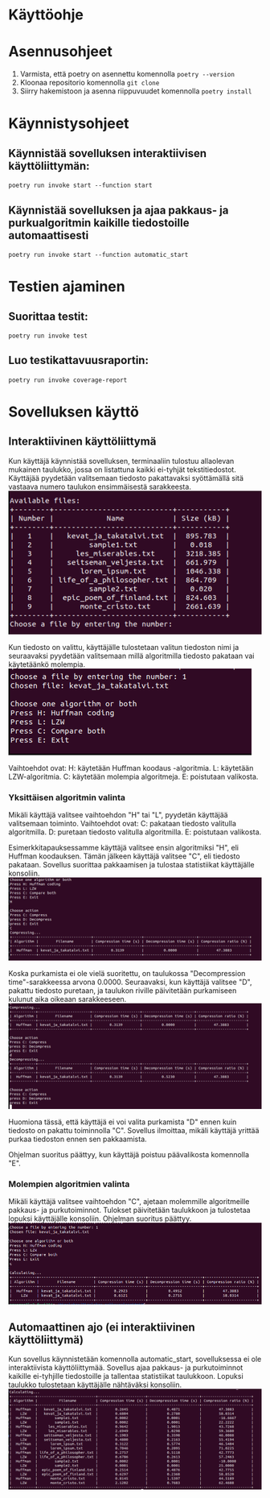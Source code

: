 # Käyttöohje

# Asennusohjeet
1. Varmista, että poetry on asennettu komennolla ```poetry --version```
2. Kloonaa repositorio komennolla ```git clone```
3. Siirry hakemistoon ja asenna riippuvuudet komennolla ```poetry install```

# Käynnistysohjeet 

## Käynnistää sovelluksen interaktiivisen käyttöliittymän:
```
poetry run invoke start --function start
```

## Käynnistää sovelluksen ja ajaa pakkaus- ja purkualgoritmin kaikille tiedostoille automaattisesti
```
poetry run invoke start --function automatic_start
```

# Testien ajaminen

## Suorittaa testit:
```
poetry run invoke test
```

## Luo testikattavuusraportin:
```
poetry run invoke coverage-report
```

# Sovelluksen käyttö

## Interaktiivinen käyttöliittymä

Kun käyttäjä käynnistää sovelluksen, terminaaliin tulostuu allaolevan mukainen taulukko, jossa on listattuna kaikki ei-tyhjät tekstitiedostot. Käyttäjää pyydetään valitsemaan tiedosto pakattavaksi syöttämällä sitä vastaava numero taulukon ensimmäisestä sarakkeesta.
![tiedoston valinta](https://github.com/xelmas/Tiralabra-pakkausalgoritmit/blob/main/documentation/images/choose_file.png)

Kun tiedosto on valittu, käyttäjälle tulostetaan valitun tiedoston nimi ja seuraavaksi pyydetään valitsemaan millä algoritmilla tiedosto pakataan vai käytetäänkö molempia.
![algoritmin valinta](https://github.com/xelmas/Tiralabra-pakkausalgoritmit/blob/main/documentation/images/choose_algorithm.png)

Vaihtoehdot ovat:
H: käytetään Huffman koodaus -algoritmia.
L: käytetään LZW-algoritmia.
C: käytetään molempia algoritmeja.
E: poistutaan valikosta.

### Yksittäisen algoritmin valinta

Mikäli käyttäjä valitsee vaihtoehdon "H" tai "L", pyydetän käyttäjää valitsemaan toiminto.
Vaihtoehdot ovat:
C: pakataan tiedosto valitulla algoritmilla.
D: puretaan tiedosto valitulla algoritmilla.
E: poistutaan valikosta.

Esimerkkitapauksessamme käyttäjä valitsee ensin algoritmiksi "H", eli Huffman koodauksen. Tämän jälkeen käyttäjä valitsee "C", eli tiedosto pakataan. Sovellus suorittaa pakkaamisen ja tulostaa statistiikat käyttäjälle konsoliin.
![pakkaaminen](https://github.com/xelmas/Tiralabra-pakkausalgoritmit/blob/main/documentation/images/compressing_example.png)

Koska purkamista ei ole vielä suoritettu, on taulukossa "Decompression time"-sarakkeessa arvona 0.0000. Seuraavaksi, kun käyttäjä valitsee "D", pakattu tiedosto puretaan, ja taulukon riville päivitetään purkamiseen kulunut aika oikeaan sarakkeeseen.
![purkaminen](https://github.com/xelmas/Tiralabra-pakkausalgoritmit/blob/main/documentation/images/decompressing_example.png)

Huomiona tässä, että käyttäjä ei voi valita purkamista "D" ennen kuin tiedosto on pakattu toiminnolla "C". Sovellus ilmoittaa, mikäli käyttäjä yrittää purkaa tiedoston ennen sen pakkaamista. 

Ohjelman suoritus päättyy, kun käyttäjä poistuu päävalikosta komennolla "E".

### Molempien algoritmien valinta

Mikäli käyttäjä valitsee vaihtoehdon "C", ajetaan molemmille algoritmeille pakkaus- ja purkutoiminnot. Tulokset päivitetään taulukkoon ja tulostetaa lopuksi käyttäjälle konsoliin. Ohjelman suoritus päättyy.
![vertailu](https://github.com/xelmas/Tiralabra-pakkausalgoritmit/blob/main/documentation/images/compare_example.png)

## Automaattinen ajo (ei interaktiivinen käyttöliittymä)

Kun sovellus käynnistetään komennolla automatic_start, sovelluksessa ei ole interaktiivista käyttöliittymää. Sovellus ajaa pakkaus- ja purkutoiminnot kaikille ei-tyhjille tiedostoille ja tallentaa statistiikat taulukkoon. Lopuksi taulukko tulostetaan käyttäjälle nähtäväksi konsoliin.
![vertailu](https://github.com/xelmas/Tiralabra-pakkausalgoritmit/blob/main/documentation/images/automatic_example.png)


